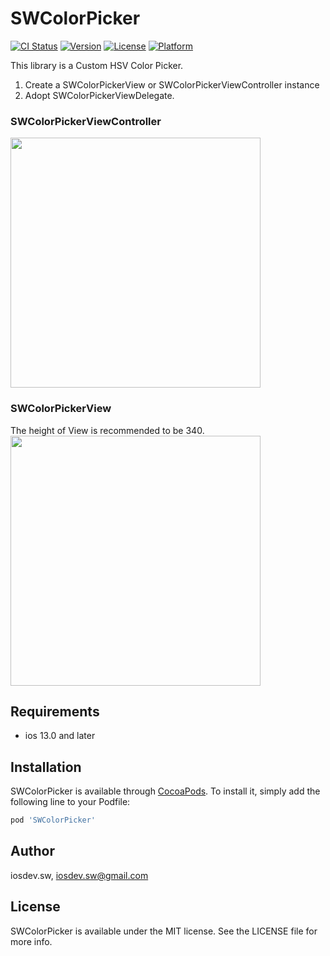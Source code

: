 # SWColorPicker

[![CI Status](https://img.shields.io/travis/iosdev.sw/SWColorPicker.svg?style=flat)](https://travis-ci.org/iosdev.sw/SWColorPicker)
[![Version](https://img.shields.io/cocoapods/v/SWColorPicker.svg?style=flat)](https://cocoapods.org/pods/SWColorPicker)
[![License](https://img.shields.io/cocoapods/l/SWColorPicker.svg?style=flat)](https://cocoapods.org/pods/SWColorPicker)
[![Platform](https://img.shields.io/cocoapods/p/SWColorPicker.svg?style=flat)](https://cocoapods.org/pods/SWColorPicker)

This library is a Custom HSV Color Picker.<br>
1. Create a SWColorPickerView or SWColorPickerViewController instance <br>
2. Adopt SWColorPickerViewDelegate.

### SWColorPickerViewController
<img src = "https://user-images.githubusercontent.com/61108853/214578204-298cefe7-6f20-4c80-8ee9-60fe9f344a0a.png" width ="400">

### SWColorPickerView
The height of View is recommended to be 340.<br>
<img src = "https://user-images.githubusercontent.com/61108853/210138206-be216c44-70c6-4572-afa2-8d989c874c84.jpg" width ="400">

## Requirements
- ios 13.0 and later

## Installation

SWColorPicker is available through [CocoaPods](https://cocoapods.org). To install
it, simply add the following line to your Podfile:

```ruby
pod 'SWColorPicker'
```

## Author

iosdev.sw, iosdev.sw@gmail.com

## License

SWColorPicker is available under the MIT license. See the LICENSE file for more info.
